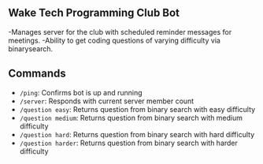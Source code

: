 ## Wake Tech Programming Club Bot

-Manages server for the club with scheduled reminder messages for meetings.
-Ability to get coding questions of varying difficulty via binarysearch.

## Commands

- `/ping`: Confirms bot is up and running
- `/server`: Responds with current server member count
- `/question easy`: Returns question from binary search with easy difficulty
- `/question medium`: Returns question from binary search with medium difficulty
- `/question hard`: Returns question from binary search with hard difficulty
- `/question harder`: Returns question from binary search with harder difficulty
